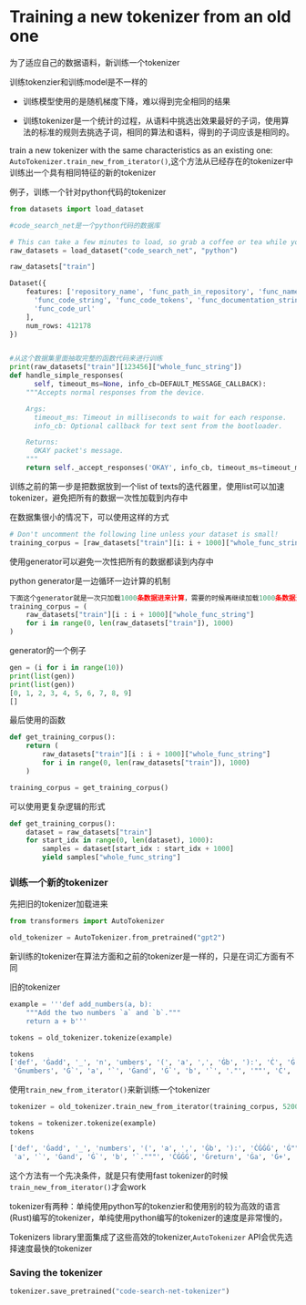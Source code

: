 # Training a new tokenizer from an old one

为了适应自己的数据语料，新训练一个tokenizer

训练tokenzier和训练model是不一样的

+ 训练模型使用的是随机梯度下降，难以得到完全相同的结果

+ 训练tokenizer是一个统计的过程，从语料中挑选出效果最好的子词，使用算法的标准的规则去挑选子词，相同的算法和语料，得到的子词应该是相同的。

train a new tokenizer with the same characteristics as an existing one: `AutoTokenizer.train_new_from_iterator()`,这个方法从已经存在的tokenizer中训练出一个具有相同特征的新的tokenizer



例子，训练一个针对python代码的tokenizer

```python 
from datasets import load_dataset

#code_search_net是一个python代码的数据库

# This can take a few minutes to load, so grab a coffee or tea while you wait!
raw_datasets = load_dataset("code_search_net", "python")

raw_datasets["train"]

Dataset({
    features: ['repository_name', 'func_path_in_repository', 'func_name', 'whole_func_string', 'language', 
      'func_code_string', 'func_code_tokens', 'func_documentation_string', 'func_documentation_tokens', 'split_name', 
      'func_code_url'
    ],
    num_rows: 412178
})


#从这个数据集里面抽取完整的函数代码来进行训练
print(raw_datasets["train"][123456]["whole_func_string"])
def handle_simple_responses(
      self, timeout_ms=None, info_cb=DEFAULT_MESSAGE_CALLBACK):
    """Accepts normal responses from the device.

    Args:
      timeout_ms: Timeout in milliseconds to wait for each response.
      info_cb: Optional callback for text sent from the bootloader.

    Returns:
      OKAY packet's message.
    """
    return self._accept_responses('OKAY', info_cb, timeout_ms=timeout_ms)
```



训练之前的第一步是把数据放到一个list of texts的迭代器里，使用list可以加速tokenizer，避免把所有的数据一次性加载到内存中



在数据集很小的情况下，可以使用这样的方式

```python
# Don't uncomment the following line unless your dataset is small!
training_corpus = [raw_datasets["train"][i: i + 1000]["whole_func_string"] for i in range(0, len(raw_datasets["train"]), 1000)]
```



使用generator可以避免一次性把所有的数据都读到内存中

python generator是一边循环一边计算的机制

```python
下面这个generator就是一次只加载1000条数据进来计算，需要的时候再继续加载1000条数据进来
training_corpus = (
    raw_datasets["train"][i : i + 1000]["whole_func_string"]
    for i in range(0, len(raw_datasets["train"]), 1000)
)
```



generator的一个例子

```python
gen = (i for i in range(10))
print(list(gen))
print(list(gen))
[0, 1, 2, 3, 4, 5, 6, 7, 8, 9]
[]
```



最后使用的函数

```python
def get_training_corpus():
    return (
        raw_datasets["train"][i : i + 1000]["whole_func_string"]
        for i in range(0, len(raw_datasets["train"]), 1000)
    )

training_corpus = get_training_corpus()
```



可以使用更复杂逻辑的形式

```python
def get_training_corpus():
    dataset = raw_datasets["train"]
    for start_idx in range(0, len(dataset), 1000):
        samples = dataset[start_idx : start_idx + 1000]
        yield samples["whole_func_string"]
```



### 训练一个新的tokenizer

先把旧的tokenizer加载进来

```python 
from transformers import AutoTokenizer

old_tokenizer = AutoTokenizer.from_pretrained("gpt2")
```

新训练的tokenizer在算法方面和之前的tokenizer是一样的，只是在词汇方面有不同

旧的tokenizer

```python 
example = '''def add_numbers(a, b):
    """Add the two numbers `a` and `b`."""
    return a + b'''

tokens = old_tokenizer.tokenize(example)

tokens
['def', 'Ġadd', '_', 'n', 'umbers', '(', 'a', ',', 'Ġb', '):', 'Ċ', 'Ġ', 'Ġ', 'Ġ', 'Ġ"""', 'Add', 'Ġthe', 'Ġtwo',
 'Ġnumbers', 'Ġ`', 'a', '`', 'Ġand', 'Ġ`', 'b', '`', '."', '""', 'Ċ', 'Ġ', 'Ġ', 'Ġ', 'Ġreturn', 'Ġa', 'Ġ+', 'Ġb']
```



使用`train_new_from_iterator()`来新训练一个tokenizer

```python 
tokenizer = old_tokenizer.train_new_from_iterator(training_corpus, 52000)

tokens = tokenizer.tokenize(example)
tokens

['def', 'Ġadd', '_', 'numbers', '(', 'a', ',', 'Ġb', '):', 'ĊĠĠĠ', 'Ġ"""', 'Add', 'Ġthe', 'Ġtwo', 'Ġnumbers', 'Ġ`',
 'a', '`', 'Ġand', 'Ġ`', 'b', '`."""', 'ĊĠĠĠ', 'Ġreturn', 'Ġa', 'Ġ+', 'Ġb']
```

这个方法有一个先决条件，就是只有使用fast tokenizer的时候`train_new_from_iterator()`才会work

tokenizer有两种：单纯使用python写的tokenzier和使用别的较为高效的语言(Rust)编写的tokenizer，单纯使用python编写的tokenizer的速度是非常慢的，

Tokenizers library里面集成了这些高效的tokenizer,`AutoTokenizer` API会优先选择速度最快的tokenizer



### Saving the tokenizer

```python 
tokenizer.save_pretrained("code-search-net-tokenizer")
```

